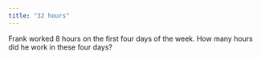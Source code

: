 ```yaml
---
title: "32 hours"
---
```

Frank worked 8 hours on the first four days of the week. How many hours did he work in these four days?

